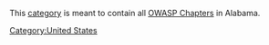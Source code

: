 This [category](:Special:Categories "wikilink") is meant to contain all
[OWASP Chapters](:Category:OWASP_Chapter "wikilink") in Alabama.

[Category:United States](Category:United_States "wikilink")